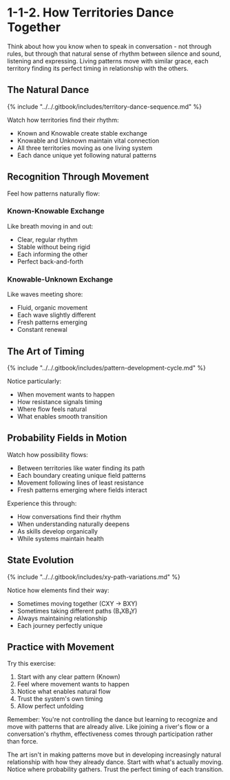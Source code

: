 # 1-1-2. How Territories Dance Together

Think about how you know when to speak in conversation - not through rules, but through that natural sense of rhythm between silence and sound, listening and expressing. Living patterns move with similar grace, each territory finding its perfect timing in relationship with the others.

## The Natural Dance

{% include "../../.gitbook/includes/territory-dance-sequence.md" %}

Watch how territories find their rhythm:

* Known and Knowable create stable exchange
* Knowable and Unknown maintain vital connection
* All three territories moving as one living system
* Each dance unique yet following natural patterns

## Recognition Through Movement

Feel how patterns naturally flow:

### Known-Knowable Exchange

Like breath moving in and out:

* Clear, regular rhythm
* Stable without being rigid
* Each informing the other
* Perfect back-and-forth

### Knowable-Unknown Exchange

Like waves meeting shore:

* Fluid, organic movement
* Each wave slightly different
* Fresh patterns emerging
* Constant renewal

## The Art of Timing

{% include "../../.gitbook/includes/pattern-development-cycle.md" %}

Notice particularly:

* When movement wants to happen
* How resistance signals timing
* Where flow feels natural
* What enables smooth transition

## Probability Fields in Motion

Watch how possibility flows:

* Between territories like water finding its path
* Each boundary creating unique field patterns
* Movement following lines of least resistance
* Fresh patterns emerging where fields interact

Experience this through:

* How conversations find their rhythm
* When understanding naturally deepens
* As skills develop organically
* While systems maintain health

## State Evolution

{% include "../../.gitbook/includes/xy-path-variations.md" %}

Notice how elements find their way:

* Sometimes moving together (CXY → BXY)
* Sometimes taking different paths (B₁XB₂Y)
* Always maintaining relationship
* Each journey perfectly unique

## Practice with Movement

Try this exercise:

1. Start with any clear pattern (Known)
2. Feel where movement wants to happen
3. Notice what enables natural flow
4. Trust the system's own timing
5. Allow perfect unfolding

Remember: You're not controlling the dance but learning to recognize and move with patterns that are already alive. Like joining a river's flow or a conversation's rhythm, effectiveness comes through participation rather than force.

The art isn't in making patterns move but in developing increasingly natural relationship with how they already dance. Start with what's actually moving. Notice where probability gathers. Trust the perfect timing of each transition.
